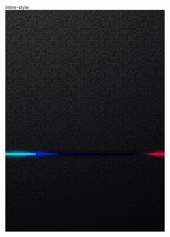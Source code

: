 Inline-style: 
![Maze generation](https://github.com/Ooky/beautfiulMaths/blob/master/PersonalProjects/MazeGenerator/Maze.gif "Maze")
